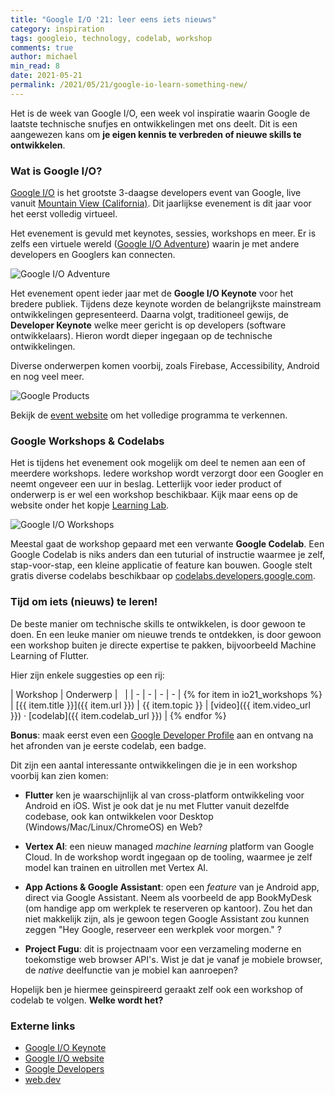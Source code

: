 ```yaml
---
title: "Google I/O '21: leer eens iets nieuws"
category: inspiration
tags: googleio, technology, codelab, workshop
comments: true
author: michael
min_read: 8
date: 2021-05-21
permalink: /2021/05/21/google-io-learn-something-new/
---
```


<!-- Section: Intro -->

Het is de week van Google I/O, een week vol inspiratie waarin Google de laatste technische snufjes en ontwikkelingen met ons deelt. Dit is een aangewezen kans om **je eigen kennis te verbreden of nieuwe skills te ontwikkelen**.

<!-- Section: Over Google I/O -->

### Wat is Google I/O?

[Google I/O](https://events.google.com/io/) is het grootste 3-daagse developers event van Google, live vanuit [Mountain View (California)](<https://nl.wikipedia.org/wiki/Mountain_View_(Santa_Clara_County)>). Dit jaarlijkse evenement is dit jaar voor het eerst volledig virtueel.

Het evenement is gevuld met keynotes, sessies, workshops en meer. Er is zelfs een virtuele wereld ([Google I/O Adventure](https://events.google.com/io/adventure?lng=en)) waarin je met andere developers en Googlers kan connecten.

![Google I/O Adventure](/assets/io-codelabs/io21-adventure.png)

Het evenement opent ieder jaar met de **Google I/O Keynote** voor het bredere publiek. Tijdens deze keynote worden de belangrijkste mainstream ontwikkelingen gepresenteerd. Daarna volgt, traditioneel gewijs, de **Developer Keynote** welke meer gericht is op developers (software ontwikkelaars). Hieron wordt dieper ingegaan op de technische ontwikkelingen.

Diverse onderwerpen komen voorbij, zoals Firebase, Accessibility, Android en nog veel meer.

![Google Products](/assets/io-codelabs/io21-products.png)

Bekijk de [event website](https://events.google.com/io/program/discover/) om het volledige programma te verkennen.

<!-- Section: Workshops & Codelabs -->

### Google Workshops & Codelabs

Het is tijdens het evenement ook mogelijk om deel te nemen aan een of meerdere workshops. Iedere workshop wordt verzorgt door een Googler en neemt ongeveer een uur in beslag. Letterlijk voor ieder product of onderwerp is er wel een workshop beschikbaar. Kijk maar eens op de website onder het kopje [Learning Lab](https://events.google.com/io/learning-lab/?lng=en).

![Google I/O Workshops](/assets/io-codelabs/io21-workshops.png)

Meestal gaat de workshop gepaard met een verwante **Google Codelab**. Een Google Codelab is niks anders dan een tuturial of instructie waarmee je zelf, stap-voor-stap, een kleine applicatie of feature kan bouwen. Google stelt gratis diverse codelabs beschikbaar op [codelabs.developers.google.com](https://codelabs.developers.google.com/).

### Tijd om iets (nieuws) te leren!

De beste manier om technische skills te ontwikkelen, is door gewoon te doen. En een leuke manier om nieuwe trends te ontdekken, is door gewoon een workshop buiten je directe expertise te pakken, bijvoorbeeld Machine Learning of Flutter.

Hier zijn enkele suggesties op een rij:

<!-- prettier-ignore-start -->
| Workshop | Onderwerp | &nbsp; |
| - | - | - | - |
{% 
    for item in io21_workshops 
%} | [{{ item.title }}]({{ item.url }}) | {{ item.topic }} | [video]({{ item.video_url }})&nbsp;&middot;&nbsp;[codelab]({{ item.codelab_url }}) |
{% 
    endfor 
%}
<!-- prettier-ignore-end -->

**Bonus**: maak eerst even een [Google Developer Profile](https://developers.google.com/profile) aan en ontvang na het afronden van je eerste codelab, een badge.

Dit zijn een aantal interessante ontwikkelingen die je in een workshop voorbij kan zien komen:

- **Flutter** ken je waarschijnlijk al van cross-platform ontwikkeling voor Android en iOS. Wist je ook dat je nu met Flutter vanuit dezelfde codebase, ook kan ontwikkelen voor Desktop (Windows/Mac/Linux/ChromeOS) en Web?

- **Vertex AI**: een nieuw managed _machine learning_ platform van Google Cloud. In de workshop wordt ingegaan op de tooling, waarmee je zelf model kan trainen en uitrollen met Vertex AI.

- **App Actions & Google Assistant**: open een _feature_ van je Android app, direct via Google Assistant. Neem als voorbeeld de app BookMyDesk (om handige app om werkplek te reserveren op kantoor). Zou het dan niet makkelijk zijn, als je gewoon tegen Google Assistant zou kunnen zeggen "Hey Google, reserveer een werkplek voor morgen." ?

- **Project Fugu**: dit is projectnaam voor een verzameling moderne en toekomstige web browser API's. Wist je dat je vanaf je mobiele browser, de _native_ deelfunctie van je mobiel kan aanroepen?

Hopelijk ben je hiermee geinspireerd geraakt zelf ook een workshop of codelab te volgen. **Welke wordt het?**

<!-- Section: Externe links en referenties -->

### Externe links

- [Google I/O Keynote](https://www.youtube.com/watch?v=XFFrahd05OM)
- [Google I/O website](https://events.google.com/io/?lng=en)
- [Google Developers](https://developers.google.com/)
- [web.dev](https://web.dev/)
